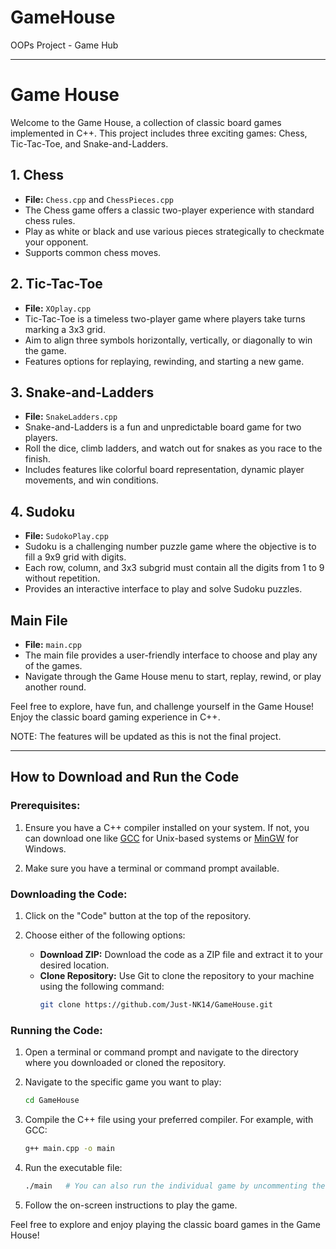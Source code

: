 # GameHouse
OOPs Project - Game Hub

---

# Game House

Welcome to the Game House, a collection of classic board games implemented in C++. This project includes three exciting games: Chess, Tic-Tac-Toe, and Snake-and-Ladders.

## 1. Chess
- **File:** `Chess.cpp` and `ChessPieces.cpp`
- The Chess game offers a classic two-player experience with standard chess rules.
- Play as white or black and use various pieces strategically to checkmate your opponent.
- Supports common chess moves.

## 2. Tic-Tac-Toe
- **File:** `XOplay.cpp`
- Tic-Tac-Toe is a timeless two-player game where players take turns marking a 3x3 grid.
- Aim to align three symbols horizontally, vertically, or diagonally to win the game.
- Features options for replaying, rewinding, and starting a new game.

## 3. Snake-and-Ladders
- **File:** `SnakeLadders.cpp`
- Snake-and-Ladders is a fun and unpredictable board game for two players.
- Roll the dice, climb ladders, and watch out for snakes as you race to the finish.
- Includes features like colorful board representation, dynamic player movements, and win conditions.

## 4. Sudoku
- **File:** `SudokoPlay.cpp`
- Sudoku is a challenging number puzzle game where the objective is to fill a 9x9 grid with digits.
- Each row, column, and 3x3 subgrid must contain all the digits from 1 to 9 without repetition.
- Provides an interactive interface to play and solve Sudoku puzzles.

## Main File
- **File:** `main.cpp`
- The main file provides a user-friendly interface to choose and play any of the games.
- Navigate through the Game House menu to start, replay, rewind, or play another round.

Feel free to explore, have fun, and challenge yourself in the Game House! Enjoy the classic board gaming experience in C++.

NOTE: The features will be updated as this is not the final project.

---

## How to Download and Run the Code

### Prerequisites:
1. Ensure you have a C++ compiler installed on your system. If not, you can download one like [GCC](https://gcc.gnu.org/) for Unix-based systems or [MinGW](https://mingw-w64.org/doku.php) for Windows.

2. Make sure you have a terminal or command prompt available.

### Downloading the Code:
1. Click on the "Code" button at the top of the repository.

2. Choose either of the following options:
   - **Download ZIP:** Download the code as a ZIP file and extract it to your desired location.
   - **Clone Repository:** Use Git to clone the repository to your machine using the following command:
     ```bash
     git clone https://github.com/Just-NK14/GameHouse.git
     ```
     
### Running the Code:
1. Open a terminal or command prompt and navigate to the directory where you downloaded or cloned the repository.

2. Navigate to the specific game you want to play:
   ```bash
   cd GameHouse
   ```

3. Compile the C++ file using your preferred compiler. For example, with GCC:
   ```bash
   g++ main.cpp -o main
   ```

4. Run the executable file:
   ```bash
   ./main   # You can also run the individual game by uncommenting the main function from each file
   ```

5. Follow the on-screen instructions to play the game.

Feel free to explore and enjoy playing the classic board games in the Game House!
